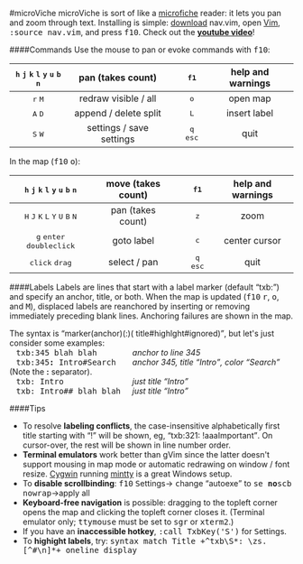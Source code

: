 #microViche
microViche is sort of like a [microfiche](http://www.wisegeek.org/what-is-microfiche.htm) reader: it lets you pan and zoom through text. Installing is simple: [download](https://raw.github.com/q335r49/textabyss/master/nav.vim) nav.vim, open [Vim](http://www.vim.org), <samp>:source nav.vim</samp>, and press <kbd>f10</kbd>. Check out the **[youtube video](https://www.youtube.com/watch?v=9YNiPUTGO28)**!

####Commands
Use the mouse to pan or evoke commands with <kbd>f10</kbd>:

<kbd>h</kbd> <kbd>j</kbd> <kbd>k</kbd> <kbd>l</kbd> <kbd>y</kbd> <kbd>u</kbd> <kbd>b</kbd> <kbd>n</kbd> | pan (takes count) || <kbd>f1</kbd> | help and warnings
:---: | :---: | :---: | :---: | :---:
<kbd>r</kbd> <kbd>M</kbd> | redraw visible / all || <kbd>o</kbd> | open map
<kbd>A</kbd> <kbd>D</kbd> | append / delete split || <kbd>L</kbd> | insert label
<kbd>S</kbd> <kbd>W</kbd> | settings / save settings || <kbd>q</kbd> <kbd>esc</kbd> | quit

In the map (<kbd>f10</kbd> <kbd>o</kbd>):

<kbd>h</kbd> <kbd>j</kbd> <kbd>k</kbd> <kbd>l</kbd> <kbd>y</kbd> <kbd>u</kbd> <kbd>b</kbd> <kbd>n</kbd> | move (takes count) || <kbd>f1</kbd> | help and warnings
:---: | :---: | :---: | :---: | :---:
<kbd>H</kbd> <kbd>J</kbd> <kbd>K</kbd> <kbd>L</kbd> <kbd>Y</kbd> <kbd>U</kbd> <kbd>B</kbd> <kbd>N</kbd> | pan (takes count) || <kbd>z</kbd> | zoom
<kbd>g</kbd> <kbd>enter</kbd> <kbd>doubleclick</kbd> | goto label || <kbd>c</kbd> | center cursor
 <kbd>click</kbd> <kbd>drag</kbd> | select / pan || <kbd>q</kbd> <kbd>esc</kbd> | quit
 
####Labels
Labels are lines that start with a label marker (default <q>txb:</q>) and specify an anchor, title, or both. When the map is updated (<kbd>f10</kbd> <kbd>r</kbd>, <kbd>o</kbd>, and <kbd>M</kbd>), displaced labels are reanchored by inserting or removing immediately preceding blank lines. Anchoring failures are shown in the map.

The syntax is <q>marker(anchor)(:)( title#highlght#ignored)</q>, but let's just consider some examples:  
&nbsp;&nbsp;&nbsp;<samp>txb:345 blah blah&nbsp;&nbsp;&nbsp;&nbsp;&nbsp;&nbsp;&nbsp;</samp> *anchor to line 345*  
&nbsp;&nbsp;&nbsp;<samp>txb:345<b>:</b> Intro#Search&nbsp;&nbsp;&nbsp;</samp> *anchor 345, title <q>Intro</q>, color <q>Search</q>* (Note the <b>:</b> separator).  
&nbsp;&nbsp;&nbsp;<samp>txb: Intro&nbsp;&nbsp;&nbsp;&nbsp;&nbsp;&nbsp;&nbsp;&nbsp;&nbsp;&nbsp;&nbsp;&nbsp;&nbsp;&nbsp;</samp> *just title <q>Intro</q>*  
&nbsp;&nbsp;&nbsp;<samp>txb: Intro## blah blah&nbsp;&nbsp;</samp> *just title <q>Intro</q>*

####Tips
- To resolve **labeling conflicts**, the case-insensitive alphabetically first title starting with <q>!</q> will be shown, eg, <q>txb:321: !aaaImportant</q>. On cursor-over, the rest will be shown in line number order.
- **Terminal emulators** work better than gVim since the latter doesn't support mousing in map mode or automatic redrawing on window / font resize. [Cygwin](http://www.cygwin.com/) running [mintty](https://code.google.com/p/mintty/) is a great Windows setup.
- To **disable scrollbinding**: <kbd>f10</kbd> <kbd>S</kbd>ettings→ <kbd>c</kbd>hange <q>autoexe</q> to <samp>se </samp>**<samp>no</samp>**<samp>scb nowrap</samp>→apply all
- **Keyboard-free navigation** is possible: dragging to the topleft corner opens the map and clicking the topleft corner closes it. (Terminal emulator only; <samp>ttymouse</samp> must be set to <samp>sgr</samp> or <samp>xterm2</samp>.)
- If you have an **inaccessible hotkey**, <samp>:call TxbKey('S')</samp> for <kbd>S</kbd>ettings.
- To **highight labels**, try: <samp>syntax match Title +^txb\S*: \zs.[^#\n]*+ oneline display</samp>
